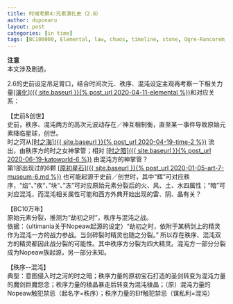 ```yaml
---
title: 时域考察4:元素演化史（2.6）
author: duponaru
layout: post
categories: [in time]
tags: [BC100000, Elemental, law, chaos, timeline, stone, Ogre-Rancorem, Geo-Prisma, Kiseki, Tree, Prisma, Titan, sword, Xeno-Prisma, beast, nopeaw, elf, Sea-of-Time, Darkness-of-Time]
---
```


**注意**  
本文涉及剧透。  



2.6的史前设定吊足胃口，结合时间次元、秩序、混沌设定主观再考察一下相关力量<ins>[演化]({{ site.baseurl }}{% post_url 2020-04-11-elemental %})</ins>和对应关系：  
<span class="image centered"><img src="{{ '/assets/post_img/2020-07-05/elemental_v2.6.png' | relative_url }}" alt="" /></span>    

【史前&创世】  
史前，秩序、混沌两方的高次元波动存在／神互相制衡，直至某一事件导致原始元素降临星球，创世。  
时之河从<ins>[时之海]({{ site.baseurl }}{% post_url 2020-04-19-time-2 %})</ins> 流出，由秩序方的时之女神掌管；相对 <ins>[时之暗]({{ site.baseurl }}{% post_url 2020-06-19-katoworld-6 %})</ins> 由混沌方的神掌管？  
第1部出现过的6颗 <ins>[原初星石]({{ site.baseurl }}{% post_url 2020-01-05-art-7-museum-6.md %})</ins> 也可能起源于史前／创世时，其中“辉”可对应秩序，“焰“、”疾“、”块“、”冻”可对应原始元素分裂后的火、风、土、水四属性；“暗”可对应混沌，而混沌相关属性可能和西方外典开始出现的雷、阴、晶有关？  


【BC10万年】    
原始元素分裂，推测为“劫初之时”，秩序与混沌之战。   
依据：（ultimania关于Nopeaw起源的设定）“劫初之时，依附于某柄剑上的精灵作为混沌一方的战力参战。当剑碎裂时精灵也随之分裂。” 所以存在秩序、混沌双方的精灵都因此战分裂的可能性。其中秩序方分裂为四大精灵。混沌方一部分分裂成为Nopeaw族起源，另一部分未知。    


【秩序--混沌】   
典型：意图侵入时之河的时之暗；秩序力量的原初宝石打造的圣剑转变为混沌力量的魔剑巨魔怨念；秩序力量的稜晶暴走后转变为混沌稜晶；（原）混沌力量的Nopeaw触犯禁忌（起名字=秩序）；秩序力量的Elf触犯禁忌（谋私利=混沌）   
